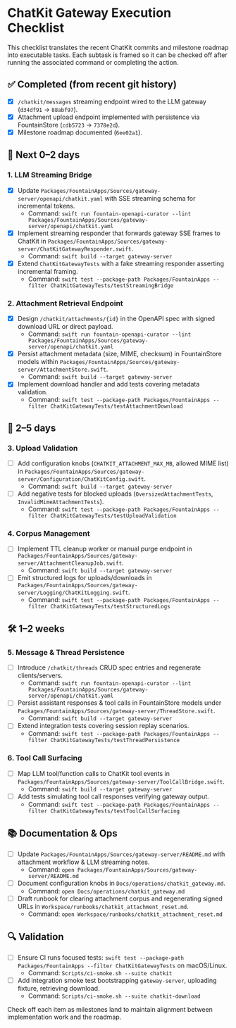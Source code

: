 # ChatKit Gateway Execution Checklist

This checklist translates the recent ChatKit commits and milestone roadmap into executable tasks. Each subtask is framed so it can be checked off after running the associated command or completing the action.

## ✅ Completed (from recent git history)
- [x] `/chatkit/messages` streaming endpoint wired to the LLM gateway (`d34df91` → `88abf97`).
- [x] Attachment upload endpoint implemented with persistence via FountainStore (`cdb5723` → `7378e2d`).
- [x] Milestone roadmap documented (`6ee02a1`).

## 🚀 Next 0–2 days
### 1. LLM Streaming Bridge
- [x] Update `Packages/FountainApps/Sources/gateway-server/openapi/chatkit.yaml` with SSE streaming schema for incremental tokens.
  - Command: `swift run fountain-openapi-curator --lint Packages/FountainApps/Sources/gateway-server/openapi/chatkit.yaml`
- [x] Implement streaming responder that forwards gateway SSE frames to ChatKit in `Packages/FountainApps/Sources/gateway-server/ChatKitGatewayResponder.swift`.
  - Command: `swift build --target gateway-server`
- [x] Extend `ChatKitGatewayTests` with a fake streaming responder asserting incremental framing.
  - Command: `swift test --package-path Packages/FountainApps --filter ChatKitGatewayTests/testStreamingBridge`

### 2. Attachment Retrieval Endpoint
- [x] Design `/chatkit/attachments/{id}` in the OpenAPI spec with signed download URL or direct payload.
  - Command: `swift run fountain-openapi-curator --lint Packages/FountainApps/Sources/gateway-server/openapi/chatkit.yaml`
- [x] Persist attachment metadata (size, MIME, checksum) in FountainStore models within `Packages/FountainApps/Sources/gateway-server/AttachmentStore.swift`.
  - Command: `swift build --target gateway-server`
- [x] Implement download handler and add tests covering metadata validation.
  - Command: `swift test --package-path Packages/FountainApps --filter ChatKitGatewayTests/testAttachmentDownload`

## 📅 2–5 days
### 3. Upload Validation
- [ ] Add configuration knobs (`CHATKIT_ATTACHMENT_MAX_MB`, allowed MIME list) in `Packages/FountainApps/Sources/gateway-server/Configuration/ChatKitConfig.swift`.
  - Command: `swift build --target gateway-server`
- [ ] Add negative tests for blocked uploads (`OversizedAttachmentTests`, `InvalidMimeAttachmentTests`).
  - Command: `swift test --package-path Packages/FountainApps --filter ChatKitGatewayTests/testUploadValidation`

### 4. Corpus Management
- [ ] Implement TTL cleanup worker or manual purge endpoint in `Packages/FountainApps/Sources/gateway-server/AttachmentCleanupJob.swift`.
  - Command: `swift build --target gateway-server`
- [ ] Emit structured logs for uploads/downloads in `Packages/FountainApps/Sources/gateway-server/Logging/ChatKitLogging.swift`.
  - Command: `swift test --package-path Packages/FountainApps --filter ChatKitGatewayTests/testStructuredLogs`

## 🛠 1–2 weeks
### 5. Message & Thread Persistence
- [ ] Introduce `/chatkit/threads` CRUD spec entries and regenerate clients/servers.
  - Command: `swift run fountain-openapi-curator --lint Packages/FountainApps/Sources/gateway-server/openapi/chatkit.yaml`
- [ ] Persist assistant responses & tool calls in FountainStore models under `Packages/FountainApps/Sources/gateway-server/ThreadStore.swift`.
  - Command: `swift build --target gateway-server`
- [ ] Extend integration tests covering session replay scenarios.
  - Command: `swift test --package-path Packages/FountainApps --filter ChatKitGatewayTests/testThreadPersistence`

### 6. Tool Call Surfacing
- [ ] Map LLM tool/function calls to ChatKit tool events in `Packages/FountainApps/Sources/gateway-server/ToolCallBridge.swift`.
  - Command: `swift build --target gateway-server`
- [ ] Add tests simulating tool call responses verifying gateway output.
  - Command: `swift test --package-path Packages/FountainApps --filter ChatKitGatewayTests/testToolCallSurfacing`

## 📚 Documentation & Ops
- [ ] Update `Packages/FountainApps/Sources/gateway-server/README.md` with attachment workflow & LLM streaming notes.
  - Command: `open Packages/FountainApps/Sources/gateway-server/README.md`
- [ ] Document configuration knobs in `Docs/operations/chatkit_gateway.md`.
  - Command: `open Docs/operations/chatkit_gateway.md`
- [ ] Draft runbook for clearing attachment corpus and regenerating signed URLs in `Workspace/runbooks/chatkit_attachment_reset.md`.
  - Command: `open Workspace/runbooks/chatkit_attachment_reset.md`

## 🔍 Validation
- [ ] Ensure CI runs focused tests: `swift test --package-path Packages/FountainApps --filter ChatKitGatewayTests` on macOS/Linux.
  - Command: `Scripts/ci-smoke.sh --suite chatkit`
- [ ] Add integration smoke test bootstrapping `gateway-server`, uploading fixture, retrieving download.
  - Command: `Scripts/ci-smoke.sh --suite chatkit-download`

Check off each item as milestones land to maintain alignment between implementation work and the roadmap.
